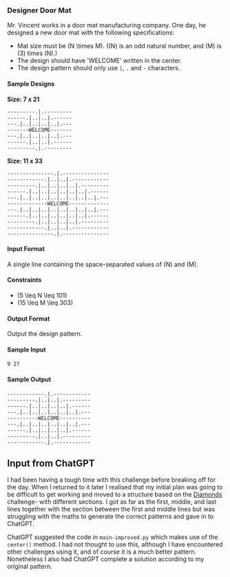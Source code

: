 ### Designer Door Mat

Mr. Vincent works in a door mat manufacturing company. One day, he designed a new door mat with the following specifications:

- Mat size must be \(N \times M\). (\(N\) is an odd natural number, and \(M\) is \(3\) times \(N\).)
- The design should have 'WELCOME' written in the center.
- The design pattern should only use `|`, `.` and `-` characters.

#### Sample Designs

**Size: 7 x 21**
```
---------.|.---------
------.|..|..|.------
---.|..|..|..|..|.---
-------WELCOME-------
---.|..|..|..|..|.---
------.|..|..|.------
---------.|.---------
```

**Size: 11 x 33**
```
---------------.|.---------------
------------.|..|..|.------------
---------.|..|..|..|..|.---------
------.|..|..|..|..|..|..|.------
---.|..|..|..|..|..|..|..|..|.---
-------------WELCOME-------------
---.|..|..|..|..|..|..|..|..|.---
------.|..|..|..|..|..|..|.------
---------.|..|..|..|..|.---------
------------.|..|..|.------------
---------------.|.---------------
```

#### Input Format

A single line containing the space-separated values of \(N\) and \(M\).

#### Constraints

- \(5 \leq N \leq 101\)
- \(15 \leq M \leq 303\)

#### Output Format

Output the design pattern.

#### Sample Input
```
9 27
```

#### Sample Output
```
------------.|.------------
---------.|..|..|.---------
------.|..|..|..|..|.------
---.|..|..|..|..|..|..|.---
----------WELCOME----------
---.|..|..|..|..|..|..|.---
------.|..|..|..|..|.------
---------.|..|..|.---------
------------.|.------------
```

## Input from ChatGPT

I had been having a tough time with this challenge before breaking off for the day. When I returned to it later I realised that my initial plan was going to be difficult to get working and moved to a structure based on the [Diamonds](code-golf/diamonds) challenge- with different sections. I got as far as the first, middle, and last lines together with the section between the first and middle lines but was struggling with the maths to generate the correct patterns and gave in to ChatGPT. 

ChatGPT suggested the code in `main-improved.py` which makes use of the `center()` method. I had not thought to use this, although I have encountered other challenges using it, and of course it is a much better pattern. Nonetheless I also had ChatGPT complete a solution according to my original pattern.